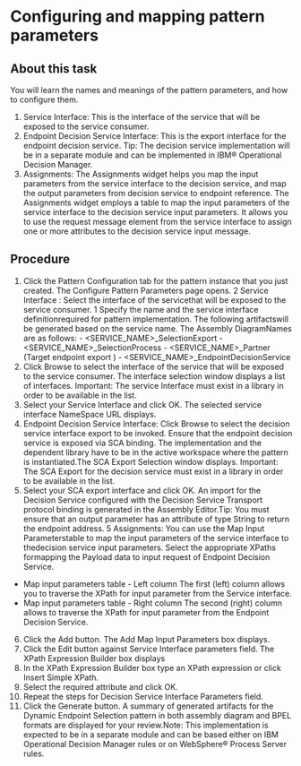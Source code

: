 <!-- image -->

# Configuring and mapping pattern parameters

## About this task

You will learn the names and meanings of the pattern parameters,
and how to configure them.

1. Service Interface: This is the interface of the service
that will be exposed to the service consumer.
2. Endpoint Decision Service Interface:  This is the export interface for the endpoint
decision service. Tip:  The decision service implementation will be in a separate module
and can be implemented in IBM® Operational Decision
Manager.
3. Assignments: The Assignments widget helps you map the input
parameters from the service interface to the decision service, and
map the output parameters from decision service to endpoint reference.
The Assignments widget employs a table to map the input parameters
of the service interface to the decision service input parameters.
It allows you to use the request message element from the service
interface to assign one or more attributes to the decision service
input message.

## Procedure

1. Click the Pattern Configuration tab for the pattern
instance that you just created. The Configure
Pattern Parameters page opens.
2 Service Interface : Select the interface of the servicethat will be exposed to the service consumer.
    1 Specify the name and the service interface definitionrequired for pattern implementation. The following artifactswill be generated based on the service name. The Assembly DiagramNames are as follows:
        - <SERVICE\_NAME>\_SelectionExport
        - <SERVICE\_NAME>\_SelectionProcess
        - <SERVICE\_NAME>\_Partner (Target endpoint export )
        - <SERVICE\_NAME>\_EndpointDecisionService
2. Click Browse  to select the interface of the
service that will be exposed to the service consumer. The interface
selection window displays a list of interfaces. Important: The service Interface must exist in a library in
order to be available in the list.
3. Select your Service Interface and click OK.
The selected service interface NameSpace URL displays.
3. Endpoint Decision Service Interface:  Click Browse  to
select the decision service interface export to be invoked. Ensure
that the endpoint decision service is exposed via SCA binding. The
implementation and the dependent library have to be in the active
workspace where the pattern is instantiated.The
SCA Export Selection window displays. Important: The SCA
Export for the decision service must exist in a library in order to
be available in the list.
4. Select your SCA export interface and click OK.
An import for the Decision Service configured with the
Decision Service Transport protocol binding is generated in the Assembly
Editor.Tip: You must ensure that an output parameter has
an attribute of type String to return the endpoint address.
5 Assignments: You can use the Map Input Parameterstable to map the input parameters of the service interface to thedecision service input parameters. Select the appropriate XPaths formapping the Payload data to input request of Endpoint Decision Service.

- Map input parameters table - Left column The first (left)
column allows you to traverse the XPath for input parameter from the
Service interface.
- Map input parameters table - Right column The second (right)
column allows to traverse the XPath for input parameter from the Endpoint
Decision Service.
6. Click the Add button. The Add
Map Input Parameters box displays.
7. Click the Edit button against Service Interface
parameters field. The XPath Expression Builder box
displays
8. In the XPath Expression Builder box type an XPath expression
or click Insert Simple XPath.
9. Select the required attribute and click OK.
10. Repeat the steps for Decision Service Interface Parameters field.
11. Click the Generate button.  A summary of generated artifacts for the Dynamic Endpoint Selection pattern in both
assembly diagram and BPEL formats are displayed for your review.Note: This implementation is
expected to be in a separate module and can be based either on IBM Operational Decision
Manager rules or on WebSphere® Process
Server rules.